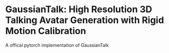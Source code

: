# GaussianTalk: High Resolution 3D Talking Avatar Generation with Rigid Motion Calibration
A offical pytorch implementation of GaussianTalk

